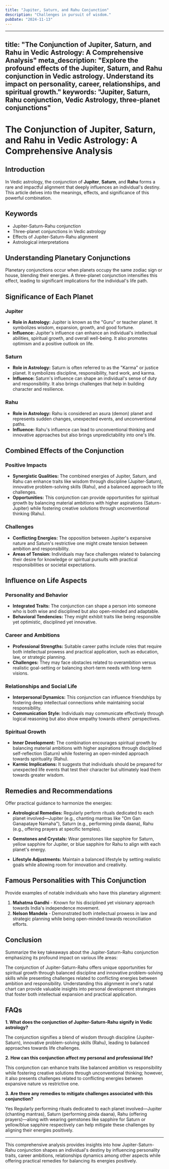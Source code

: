 ```yaml
---
title: "Jupiter, Saturn, and Rahu Conjunction"
description: "Challenges in pursuit of wisdom."
pubDate: "2024-11-13"
---
```


---
title: "The Conjunction of Jupiter, Saturn, and Rahu in Vedic Astrology: A Comprehensive Analysis"
meta_description: "Explore the profound effects of the Jupiter, Saturn, and Rahu conjunction in Vedic astrology. Understand its impact on personality, career, relationships, and spiritual growth."
keywords: "Jupiter, Saturn, Rahu conjunction, Vedic Astrology, three-planet conjunctions"
---

# The Conjunction of Jupiter, Saturn, and Rahu in Vedic Astrology: A Comprehensive Analysis

## Introduction

In Vedic astrology, the conjunction of **Jupiter**, **Saturn**, and **Rahu** forms a rare and impactful alignment that deeply influences an individual's destiny. This article delves into the meanings, effects, and significance of this powerful combination.

## Keywords

- Jupiter-Saturn-Rahu conjunction
- Three-planet conjunctions in Vedic astrology
- Effects of Jupiter-Saturn-Rahu alignment
- Astrological interpretations

## Understanding Planetary Conjunctions

Planetary conjunctions occur when planets occupy the same zodiac sign or house, blending their energies. A three-planet conjunction intensifies this effect, leading to significant implications for the individual's life path.

## Significance of Each Planet

### Jupiter

- **Role in Astrology:** Jupiter is known as the "Guru" or teacher planet. It symbolizes wisdom, expansion, growth, and good fortune.
- **Influence:** Jupiter's influence can enhance an individual's intellectual abilities, spiritual growth, and overall well-being. It also promotes optimism and a positive outlook on life.

### Saturn

- **Role in Astrology:** Saturn is often referred to as the "Karma" or justice planet. It symbolizes discipline, responsibility, hard work, and karma.
- **Influence:** Saturn's influence can shape an individual's sense of duty and responsibility. It also brings challenges that help in building character and resilience.

### Rahu

- **Role in Astrology:** Rahu is considered an asura (demon) planet and represents sudden changes, unexpected events, and unconventional paths.
- **Influence:** Rahu's influence can lead to unconventional thinking and innovative approaches but also brings unpredictability into one's life.

## Combined Effects of the Conjunction

### Positive Impacts

- **Synergistic Qualities:** The combined energies of Jupiter, Saturn, and Rahu can enhance traits like wisdom through discipline (Jupiter-Saturn), innovative problem-solving skills (Rahu), and a balanced approach to life challenges.
- **Opportunities:** This conjunction can provide opportunities for spiritual growth by balancing material ambitions with higher aspirations (Saturn-Jupiter) while fostering creative solutions through unconventional thinking (Rahu).

### Challenges

- **Conflicting Energies:** The opposition between Jupiter's expansive nature and Saturn's restrictive one might create tension between ambition and responsibility.
- **Areas of Tension:** Individuals may face challenges related to balancing their desire for knowledge or spiritual pursuits with practical responsibilities or societal expectations.

## Influence on Life Aspects

### Personality and Behavior

- **Integrated Traits:** The conjunction can shape a person into someone who is both wise and disciplined but also open-minded and adaptable.
- **Behavioral Tendencies:** They might exhibit traits like being responsible yet optimistic, disciplined yet innovative.

### Career and Ambitions

- **Professional Strengths:** Suitable career paths include roles that require both intellectual prowess and practical application, such as education, law, or strategic planning.
- **Challenges:** They may face obstacles related to overambition versus realistic goal-setting or balancing short-term needs with long-term visions.

### Relationships and Social Life

- **Interpersonal Dynamics:** This conjunction can influence friendships by fostering deep intellectual connections while maintaining social responsibility.
- **Communication Style:** Individuals may communicate effectively through logical reasoning but also show empathy towards others' perspectives.

### Spiritual Growth

- **Inner Development:** The combination encourages spiritual growth by balancing material ambitions with higher aspirations through disciplined self-reflection (Saturn) while fostering an open-minded approach towards spirituality (Rahu).
- **Karmic Implications:** It suggests that individuals should be prepared for unexpected life events that test their character but ultimately lead them towards greater wisdom.

## Remedies and Recommendations

Offer practical guidance to harmonize the energies:

- **Astrological Remedies:** Regularly perform rituals dedicated to each planet involved—Jupiter (e.g., chanting mantras like "Om Gan Ganapataye Namaha"), Saturn (e.g., performing pinda daana), Rahu (e.g., offering prayers at specific temples).
  
- **Gemstones and Crystals:** Wear gemstones like sapphire for Saturn, yellow sapphire for Jupiter, or blue sapphire for Rahu to align with each planet's energy.
  
- **Lifestyle Adjustments:** Maintain a balanced lifestyle by setting realistic goals while allowing room for innovation and creativity.

## Famous Personalities with This Conjunction

Provide examples of notable individuals who have this planetary alignment:

1. **Mahatma Gandhi** - Known for his disciplined yet visionary approach towards India's independence movement.
2. **Nelson Mandela** - Demonstrated both intellectual prowess in law and strategic planning while being open-minded towards reconciliation efforts.

## Conclusion

Summarize the key takeaways about the Jupiter-Saturn-Rahu conjunction emphasizing its profound impact on various life areas:

The conjunction of Jupiter-Saturn-Rahu offers unique opportunities for spiritual growth through balanced discipline and innovative problem-solving skills while presenting challenges related to conflicting energies between ambition and responsibility. Understanding this alignment in one's natal chart can provide valuable insights into personal development strategies that foster both intellectual expansion and practical application.

## FAQs

**1. What does the conjunction of Jupiter-Saturn-Rahu signify in Vedic astrology?**

The conjunction signifies a blend of wisdom through discipline (Jupiter-Saturn), innovative problem-solving skills (Rahu), leading to balanced approaches towards life challenges.

**2. How can this conjunction affect my personal and professional life?**

This conjunction can enhance traits like balanced ambition vs responsibility while fostering creative solutions through unconventional thinking; however, it also presents challenges related to conflicting energies between expansive nature vs restrictive one.

**3. Are there any remedies to mitigate challenges associated with this conjunction?**

Yes Regularly performing rituals dedicated to each planet involved—Jupiter (chanting mantras), Saturn (performing pinda daana), Rahu (offering prayers)—along with wearing gemstones like sapphire for Saturn or yellow/blue sapphire respectively can help mitigate these challenges by aligning their energies positively.


---

This comprehensive analysis provides insights into how Jupiter-Saturn-Rahu conjunction shapes an individual's destiny by influencing personality traits, career ambitions, relationships dynamics among other aspects while offering practical remedies for balancing its energies positively.
